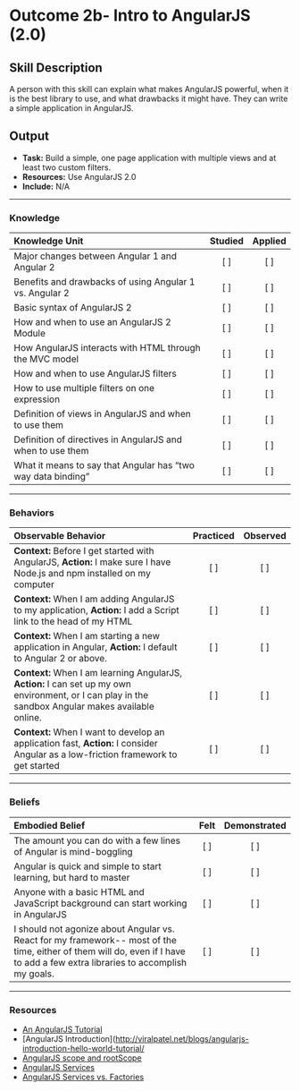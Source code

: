 # Outcome 2b- Intro to AngularJS (2.0)

## Skill Description
A person with this skill can explain what makes AngularJS powerful, when it is the best library to use, and what drawbacks it might have. They can write a simple application in AngularJS. 

## Output
- **Task:** Build a simple, one page application with multiple views and at least two custom filters. 
- **Resources:** Use AngularJS 2.0
- **Include:** N/A

-------

### Knowledge

| Knowledge Unit   |      Studied      | Applied |
|:-------------|:------------------:|:--------:|
| Major changes between Angular 1 and Angular 2 | [ ] | [ ] |
| Benefits and drawbacks of using Angular 1 vs. Angular 2 | [ ] | [ ] |
| Basic syntax of AngularJS 2 | [ ] | [ ] |
| How and when to use an AngularJS 2 Module | [ ] | [ ] |
| How AngularJS interacts with HTML through the MVC model | [ ] | [ ] |
| How and when to use AngularJS filters | [ ] | [ ] |
| How to use multiple filters on one expression | [ ] | [ ] |
| Definition of views in AngularJS and when to use them | [ ] | [ ] |
| Definition of directives in AngularJS and when to use them | [ ] | [ ] |
| What it means to say that Angular has “two way data binding” | [ ] | [ ] |


-------

### Behaviors

| Observable Behavior   |      Practiced      | Observed |
|:-------------|:------------------:|:--------:|
| **Context:** Before I get started with AngularJS, **Action:** I make sure I have Node.js and npm installed on my computer | [ ] | [ ] |
| **Context:** When I am adding AngularJS to my application, **Action:** I add a Script link to the head of my HTML | [ ] | [ ] |
| **Context:** When I am starting a new application in Angular, **Action:** I default to Angular 2 or above. | [ ] | [ ] |
| **Context:** When I am learning AngularJS, **Action:** I can set up my own environment, or I can play in the sandbox Angular makes available online. | [ ] | [ ] |
| **Context:** When I want to develop an application fast, **Action:** I consider Angular as a low-friction framework to get started | [ ] | [ ] |


-------

### Beliefs

| Embodied Belief   |      Felt      | Demonstrated |
|:-------------|:------------------:|:--------:|
| The amount you can do with a few lines of Angular is mind-boggling | [ ] | [ ] |
| Angular is quick and simple to start learning, but hard to master | [ ] | [ ] | 
| Anyone with a basic HTML and JavaScript background can start working in AngularJS | [ ] | [ ] |
| I should not agonize about Angular vs. React for my framework-- most of the time, either of them will do, even if I have to add a few extra libraries to accomplish my goals. | [ ] | [ ] |

-----

### Resources
- [An AngularJS Tutorial](http://tutorials.jenkov.com/angularjs/index.html)
- [AngularJS Introduction](http://viralpatel.net/blogs/angularjs-introduction-hello-world-tutorial/
- [AngularJS scope and rootScope](http://www.dotnettricks.com/Tutorial/angularjs/UVDE100914-Understanding-AngularJS-$rootScope-and-$scope.html) 
- [AngularJS Services](http://www.tutorialspoint.com/angularjs/angularjs_services.htm)
- [AngularJS Services vs. Factories](http://blog.manishchhabra.com/2013/09/angularjs-service-vs-factory-with-example/)

